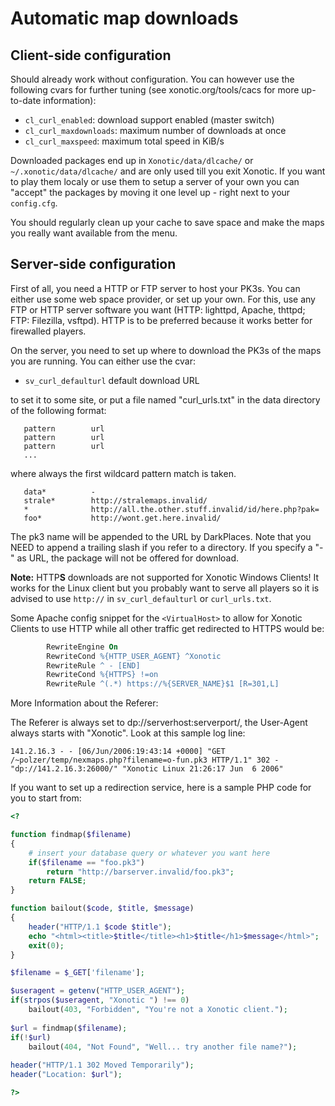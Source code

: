 # Automatic map downloads

## Client-side configuration

Should already work without configuration. You can however use the following
cvars for further tuning (see xonotic.org/tools/cacs for more up-to-date information):

* `cl_curl_enabled`: download support enabled (master switch)
* `cl_curl_maxdownloads`: maximum number of downloads at once
* `cl_curl_maxspeed`: maximum total speed in KiB/s

Downloaded packages end up in `Xonotic/data/dlcache/` or
`~/.xonotic/data/dlcache/` and are only used till you exit Xonotic.
 If you want to play them localy or use them to setup a server of your
own you can "accept" the packages by moving it one level up - right
next to your `config.cfg`.

You should regularly clean up your cache to save space and make the maps
you really want available from the menu.

## Server-side configuration

First of all, you need a HTTP or FTP server to host your PK3s. You can either
use some web space provider, or set up your own. For this, use any FTP or HTTP
server software you want (HTTP: lighttpd, Apache, thttpd; FTP: Filezilla,
vsftpd). HTTP is to be preferred because it works better for firewalled
players.

On the server, you need to set up where to download the PK3s of the maps you
are running. You can either use the cvar:
* `sv_curl_defaulturl`           default download URL

to set it to some site, or put a file named "curl_urls.txt" in the data
directory of the following format:
```
   pattern        url
   pattern        url
   pattern        url
   ...
```
where always the first wildcard pattern match is taken.
```
   data*          -
   strale*        http://stralemaps.invalid/
   *              http://all.the.other.stuff.invalid/id/here.php?pak=
   foo*           http://wont.get.here.invalid/
```
The pk3 name will be appended to the URL by DarkPlaces. Note that you NEED to
append a trailing slash if you refer to a directory. If you specify a "-" as
URL, the package will not be offered for download.

**Note:** HTTP**S** downloads are not supported for Xonotic Windows Clients! It works for the Linux client but you probably want to serve all players so it is advised to use `http://` in `sv_curl_defaulturl` or `curl_urls.txt`.

Some Apache config snippet for the `<VirtualHost>` to allow for Xonotic Clients to use HTTP while all other traffic get redirected to HTTPS would be:
```apache
        RewriteEngine On
        RewriteCond %{HTTP_USER_AGENT} ^Xonotic
        RewriteRule ^ - [END]
        RewriteCond %{HTTPS} !=on
        RewriteRule ^(.*) https://%{SERVER_NAME}$1 [R=301,L]
```

More Information about the Referer:

The Referer is always set to dp://serverhost:serverport/, the User-Agent always starts with "Xonotic". Look at this sample log line:

`141.2.16.3 - - [06/Jun/2006:19:43:14 +0000] "GET /~polzer/temp/nexmaps.php?filename=o-fun.pk3 HTTP/1.1" 302 - "dp://141.2.16.3:26000/" "Xonotic Linux 21:26:17 Jun  6 2006"`


If you want to set up a redirection service, here is a sample PHP code for you
to start from:

```php
<?

function findmap($filename)
{
    # insert your database query or whatever you want here
    if($filename == "foo.pk3")
        return "http://barserver.invalid/foo.pk3";
    return FALSE;
}

function bailout($code, $title, $message)
{
    header("HTTP/1.1 $code $title");
    echo "<html><title>$title</title><h1>$title</h1>$message</html>";
    exit(0);
}   

$filename = $_GET['filename'];

$useragent = getenv("HTTP_USER_AGENT");
if(strpos($useragent, "Xonotic ") !== 0)
    bailout(403, "Forbidden", "You're not a Xonotic client.");
    
$url = findmap($filename);
if(!$url)
    bailout(404, "Not Found", "Well... try another file name?");
    
header("HTTP/1.1 302 Moved Temporarily");
header("Location: $url");

?>
```